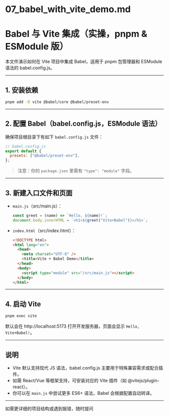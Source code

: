 # 07_babel_with_vite_demo.md

# Babel 与 Vite 集成（实操，pnpm & ESModule 版）

本文件演示如何在 Vite 项目中集成 Babel，适用于 pnpm 包管理器和 ESModule 语法的 babel.config.js。

---

## 1. 安装依赖

```sh
pnpm add -D vite @babel/core @babel/preset-env
```

---

## 2. 配置 Babel（babel.config.js，ESModule 语法）

确保项目根目录下有如下 `babel.config.js` 文件：

```javascript
// babel.config.js
export default {
  presets: ["@babel/preset-env"],
};
```

> 注意：你的 `package.json` 里需有 `"type": "module"` 字段。

---

## 3. 新建入口文件和页面

- `main.js`（src/main.js）：

  ```javascript
  const greet = (name) => `Hello, ${name}!`;
  document.body.innerHTML = `<h1>${greet("Vite+Babel")}</h1>`;
  ```

- `index.html`（src/index.html）：

  ```html
  <!DOCTYPE html>
  <html lang="en">
    <head>
      <meta charset="UTF-8" />
      <title>Vite + Babel Demo</title>
    </head>
    <body>
      <script type="module" src="/src/main.js"></script>
    </body>
  </html>
  ```

---

## 4. 启动 Vite

```sh
pnpm exec vite
```

默认会在 http://localhost:5173 打开开发服务器，页面会显示 `Hello, Vite+Babel!`。

---

## 说明

- Vite 默认支持现代 JS 语法，babel.config.js 主要用于特殊兼容需求或配合插件。
- 如需 React/Vue 等框架支持，可安装对应的 Vite 插件（如 @vitejs/plugin-react）。
- 你可以在 `main.js` 中尝试更多 ES6+ 语法，Babel 会根据配置自动转译。

---

如需更详细的项目结构或遇到报错，随时提问
